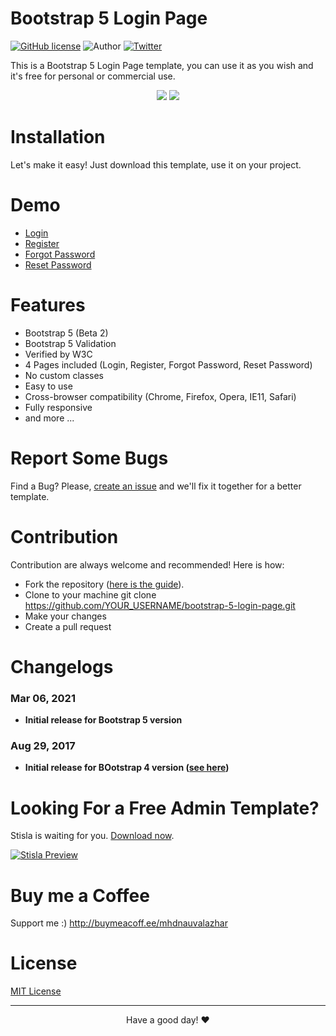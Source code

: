 # Bootstrap 5 Login Page 

[![GitHub license](https://img.shields.io/github/license/nauvalazhar/my-login.svg)](https://github.com/nauvalazhar/bootstrap-5-login-page/blob/master/LICENSE)
![Author](https://img.shields.io/badge/author-%40nauvalazhar-blue.svg)
[![Twitter](https://img.shields.io/twitter/url/https/github.com/nauvalazhar/bootstrap-5-login-page/.svg?style=social)](https://twitter.com/intent/tweet?text=Wow:&url=https%3A%2F%2Fgithub.com%2Fnauvalazhar%2Fbootstrap-5-login-page%2F)

This is a Bootstrap 5 Login Page template, you can use it as you wish and it's free for personal or commercial use.

<div align="center">
<img src="https://i.ibb.co/pfbd8TS/Screenshot-2021-03-06-Bootstrap-5-Login-Page-2.png">
<img src="https://i.ibb.co/CQsJsBT/Screenshot-1.png">
</div>

# Installation
Let's make it easy! Just download this template, use it on your project.

# Demo
- [Login](https://nauvalazhar.github.io/bootstrap-5-login-page/index.html)
- [Register](https://nauvalazhar.github.io/bootstrap-5-login-page/register.html)
- [Forgot Password](https://nauvalazhar.github.io/bootstrap-5-login-page/forgot.html)
- [Reset Password](https://nauvalazhar.github.io/bootstrap-5-login-page/reset.html)

# Features
- Bootstrap 5 (Beta 2)
- Bootstrap 5 Validation
- Verified by W3C
- 4 Pages included (Login, Register, Forgot Password, Reset Password)
- No custom classes 
- Easy to use
- Cross-browser compatibility (Chrome, Firefox, Opera, IE11, Safari)
- Fully responsive
- and more ...

# Report Some Bugs
Find a Bug? Please, [create an issue](https://github.com/nauvalazhar/bootstrap-5-login-page/issues) and we'll fix it together for a better template.

# Contribution
Contribution are always welcome and recommended! Here is how:

- Fork the repository ([here is the guide](https://help.github.com/articles/fork-a-repo/)).
- Clone to your machine git clone https://github.com/YOUR_USERNAME/bootstrap-5-login-page.git
- Make your changes
- Create a pull request

# Changelogs
### Mar 06, 2021
  - **Initial release for Bootstrap 5 version**
### Aug 29, 2017
  - **Initial release for BOotstrap 4 version ([see here](https://github.com/nauvalazhar/bootstrap-4-login-page))**

# Looking For a Free Admin Template?
Stisla is waiting for you. [Download now](https://getstisla.com).

[![Stisla Preview](https://getstisla.com/landing/stisla-share.png)](https://getstisla.com)


# Buy me a Coffee
Support me :) http://buymeacoff.ee/mhdnauvalazhar

# License
[MIT License](http://opensource.org/licenses/MIT)

---
<div align="center">Have a good day! ❤️</div>